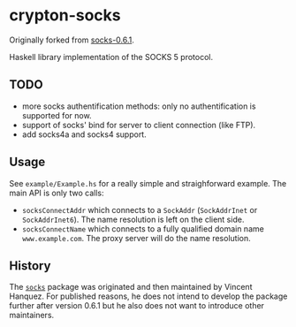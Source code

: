 crypton-socks
=============

Originally forked from [socks-0.6.1](https://hackage.haskell.org/package/socks-0.6.1).

Haskell library implementation of the SOCKS 5 protocol.

TODO
----

 * more socks authentification methods: only no authentification is supported for now.
 * support of socks' bind for server to client connection (like FTP).
 * add socks4a and socks4 support.

Usage
-----

See `example/Example.hs` for a really simple and straighforward example. The
main API is only two calls:

* `socksConnectAddr` which connects to a `SockAddr` (`SockAddrInet` or
  `SockAddrInet6`). The name resolution is left on the client side.
* `socksConnectName` which connects to a fully qualified domain name
  `www.example.com`. The proxy server will do the name resolution.

History
-------

The [`socks`](https://hackage.haskell.org/package/socks) package was originated
and then maintained by Vincent Hanquez. For published reasons, he does not
intend to develop the package further after version 0.6.1 but he also does not
want to introduce other maintainers.
